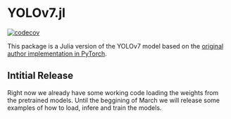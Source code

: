 # YOLOv7.jl
[![codecov](https://codecov.io/gh/gabrielpreviato/YOLOv7.jl/branch/main/graph/badge.svg?token=N1RL2BTV4C)](https://codecov.io/gh/gabrielpreviato/YOLOv7.jl)

This package is a Julia version of the YOLOv7 model based on the [original author implementation in PyTorch](https://github.com/WongKinYiu/yolov7).

## Intitial Release
Right now we already have some working code loading the weights from the pretrained models. Until the beggining of March we will release some examples of how to load, infere and train the models.
